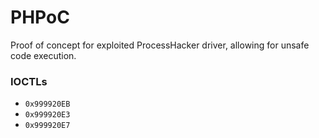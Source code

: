 # PHPoC
Proof of concept for exploited ProcessHacker driver, allowing for unsafe code execution.
### IOCTLs
- `0x999920EB`
- `0x999920E3`
- `0x999920E7`